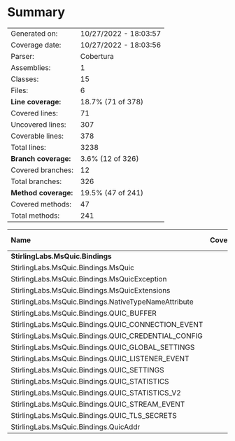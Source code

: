 ﻿# Summary
|||
|:---|:---|
| Generated on: | 10/27/2022 - 18:03:57 |
| Coverage date: | 10/27/2022 - 18:03:56 |
| Parser: | Cobertura |
| Assemblies: | 1 |
| Classes: | 15 |
| Files: | 6 |
| **Line coverage:** | 18.7% (71 of 378) |
| Covered lines: | 71 |
| Uncovered lines: | 307 |
| Coverable lines: | 378 |
| Total lines: | 3238 |
| **Branch coverage:** | 3.6% (12 of 326) |
| Covered branches: | 12 |
| Total branches: | 326 |
| **Method coverage:** | 19.5% (47 of 241) |
| Covered methods: | 47 |
| Total methods: | 241 |

|**Name**|**Covered**|**Uncovered**|**Coverable**|**Total**|**Line coverage**|**Covered**|**Total**|**Branch coverage**|**Covered**|**Total**|**Method coverage**|
|:---|---:|---:|---:|---:|---:|---:|---:|---:|---:|---:|---:|
|**StirlingLabs.MsQuic.Bindings**|**71**|**307**|**378**|**26369**|**18.7%**|**12**|**326**|**3.6%**|**47**|**241**|**19.5%**|
|StirlingLabs.MsQuic.Bindings.MsQuic|30|41|71|282|42.2%|12|234|5.1%|15|51|29.4%|
|StirlingLabs.MsQuic.Bindings.MsQuicException|0|43|43|71|0%|0|76|0%|0|4|0%|
|StirlingLabs.MsQuic.Bindings.MsQuicExtensions|0|6|6|30|0%|0|0||0|3|0%|
|StirlingLabs.MsQuic.Bindings.NativeTypeNameAttribute|0|4|4|201|0%|0|0||0|2|0%|
|StirlingLabs.MsQuic.Bindings.QUIC_BUFFER|2|8|10|240|20%|0|2|0%|2|9|22.2%|
|StirlingLabs.MsQuic.Bindings.QUIC_CONNECTION_EVENT|11|13|24|2816|45.8%|0|0||11|21|52.3%|
|StirlingLabs.MsQuic.Bindings.QUIC_CREDENTIAL_CONFIG|1|5|6|2816|16.6%|0|0||1|6|16.6%|
|StirlingLabs.MsQuic.Bindings.QUIC_GLOBAL_SETTINGS|0|11|11|2816|0%|0|0||0|8|0%|
|StirlingLabs.MsQuic.Bindings.QUIC_LISTENER_EVENT|1|7|8|2816|12.5%|0|0||1|6|16.6%|
|StirlingLabs.MsQuic.Bindings.QUIC_SETTINGS|19|100|119|2816|15.9%|0|0||10|80|12.5%|
|StirlingLabs.MsQuic.Bindings.QUIC_STATISTICS|0|12|12|2816|0%|0|0||0|8|0%|
|StirlingLabs.MsQuic.Bindings.QUIC_STATISTICS_V2|0|12|12|2816|0%|0|0||0|8|0%|
|StirlingLabs.MsQuic.Bindings.QUIC_STREAM_EVENT|7|19|26|2816|26.9%|0|0||7|20|35%|
|StirlingLabs.MsQuic.Bindings.QUIC_TLS_SECRETS|0|18|18|2816|0%|0|0||0|12|0%|
|StirlingLabs.MsQuic.Bindings.QuicAddr|0|8|8|201|0%|0|14|0%|0|3|0%|
